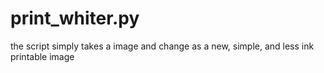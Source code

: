 # print_whiter.py
the script simply takes a image and change as a new, simple, and less ink printable image
